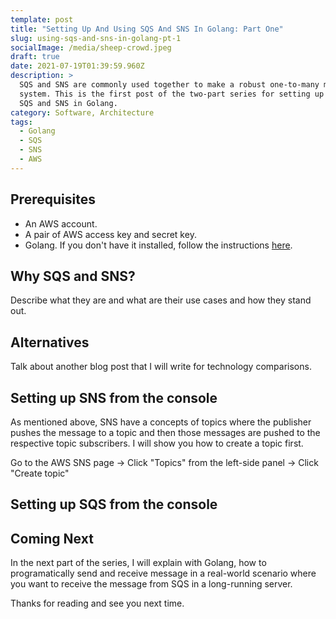 ```yaml
---
template: post
title: "Setting Up And Using SQS And SNS In Golang: Part One"
slug: using-sqs-and-sns-in-golang-pt-1
socialImage: /media/sheep-crowd.jpeg
draft: true
date: 2021-07-19T01:39:59.960Z
description: >
  SQS and SNS are commonly used together to make a robust one-to-many messaging
  system. This is the first post of the two-part series for setting up and using
  SQS and SNS in Golang.
category: Software, Architecture
tags:
  - Golang
  - SQS
  - SNS
  - AWS
---
```

## Prerequisites

* An AWS account.
* A pair of AWS access key and secret key.
* Golang. If you don't have it installed, follow the instructions [here](https://golang.org/doc/install).

## Why SQS and SNS?

Describe what they are and what are their use cases and how they stand out.

## Alternatives

Talk about another blog post that I will write for technology comparisons.

## Setting up SNS from the console

As mentioned above, SNS have a concepts of topics where the publisher pushes the message to a topic and then those messages are pushed to the respective topic subscribers. I will show you how to create a topic first.

Go to the AWS SNS page -> Click "Topics" from the left-side panel -> Click "Create topic"

## Setting up SQS from the console

## Coming Next

In the next part of the series, I will explain with Golang, how to programatically send and receive message in a real-world scenario where you want to receive the message from SQS in a long-running server.

Thanks for reading and see you next time.
